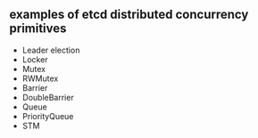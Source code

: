 ## examples of etcd distributed concurrency primitives


- Leader election
- Locker
- Mutex
- RWMutex
- Barrier
- DoubleBarrier
- Queue
- PriorityQueue
- STM